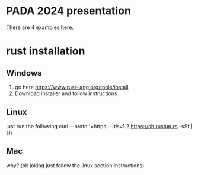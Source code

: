 # PADA 2024 presentation
There are 4 examples here. 

# rust installation 
## Windows
1. go here https://www.rust-lang.org/tools/install
2. Download installer and follow instructions

## Linux
just run the following
curl --proto '=https' --tlsv1.2 https://sh.rustup.rs -sSf | sh
## Mac
why? (ok joking just follow the linux section instructions)
